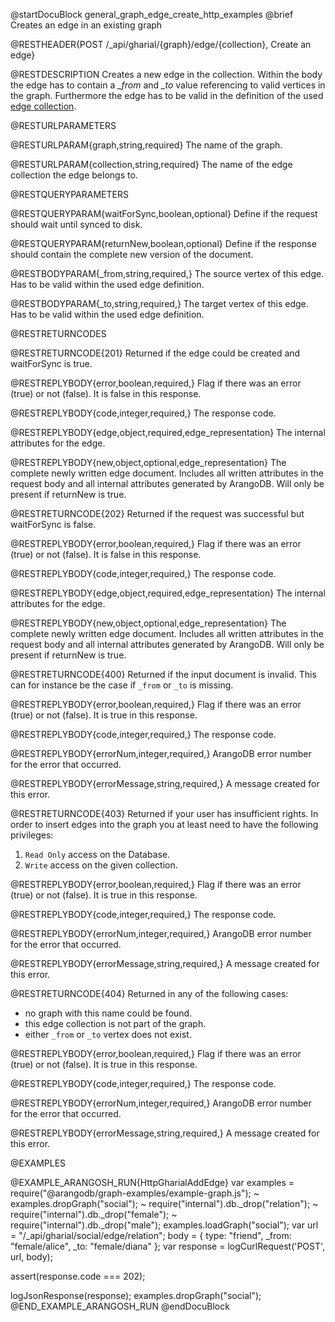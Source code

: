 @startDocuBlock general_graph_edge_create_http_examples
@brief Creates an edge in an existing graph

@RESTHEADER{POST /_api/gharial/{graph}/edge/{collection}, Create an edge}

@RESTDESCRIPTION
Creates a new edge in the collection.
Within the body the edge has to contain a *_from* and *_to* value referencing to valid vertices in the graph.
Furthermore the edge has to be valid in the definition of the used
[edge collection](../../Manual/Appendix/Glossary.html#edge-collection).

@RESTURLPARAMETERS

@RESTURLPARAM{graph,string,required}
The name of the graph.

@RESTURLPARAM{collection,string,required}
The name of the edge collection the edge belongs to.

@RESTQUERYPARAMETERS

@RESTQUERYPARAM{waitForSync,boolean,optional}
Define if the request should wait until synced to disk.

@RESTQUERYPARAM{returnNew,boolean,optional}
Define if the response should contain the complete
new version of the document.

@RESTBODYPARAM{_from,string,required,}
The source vertex of this edge. Has to be valid within
the used edge definition.

@RESTBODYPARAM{_to,string,required,}
The target vertex of this edge. Has to be valid within
the used edge definition.

@RESTRETURNCODES

@RESTRETURNCODE{201}
Returned if the edge could be created and waitForSync is true.

@RESTREPLYBODY{error,boolean,required,}
Flag if there was an error (true) or not (false).
It is false in this response.

@RESTREPLYBODY{code,integer,required,}
The response code.

@RESTREPLYBODY{edge,object,required,edge_representation}
The internal attributes for the edge.

@RESTREPLYBODY{new,object,optional,edge_representation}
The complete newly written edge document.
Includes all written attributes in the request body
and all internal attributes generated by ArangoDB.
Will only be present if returnNew is true.

@RESTRETURNCODE{202}
Returned if the request was successful but waitForSync is false.

@RESTREPLYBODY{error,boolean,required,}
Flag if there was an error (true) or not (false).
It is false in this response.

@RESTREPLYBODY{code,integer,required,}
The response code.

@RESTREPLYBODY{edge,object,required,edge_representation}
The internal attributes for the edge.

@RESTREPLYBODY{new,object,optional,edge_representation}
The complete newly written edge document.
Includes all written attributes in the request body
and all internal attributes generated by ArangoDB.
Will only be present if returnNew is true.

@RESTRETURNCODE{400}
Returned if the input document is invalid.
This can for instance be the case if `_from` or `_to` is missing.

@RESTREPLYBODY{error,boolean,required,}
Flag if there was an error (true) or not (false).
It is true in this response.

@RESTREPLYBODY{code,integer,required,}
The response code.

@RESTREPLYBODY{errorNum,integer,required,}
ArangoDB error number for the error that occurred.

@RESTREPLYBODY{errorMessage,string,required,}
A message created for this error.

@RESTRETURNCODE{403}
Returned if your user has insufficient rights.
In order to insert edges into the graph  you at least need to have the following privileges:<br>
  1. `Read Only` access on the Database.
  2. `Write` access on the given collection.

@RESTREPLYBODY{error,boolean,required,}
Flag if there was an error (true) or not (false).
It is true in this response.

@RESTREPLYBODY{code,integer,required,}
The response code.

@RESTREPLYBODY{errorNum,integer,required,}
ArangoDB error number for the error that occurred.

@RESTREPLYBODY{errorMessage,string,required,}
A message created for this error.

@RESTRETURNCODE{404}
Returned in any of the following cases:
* no graph with this name could be found.
* this edge collection is not part of the graph.
* either `_from` or `_to` vertex does not exist.

@RESTREPLYBODY{error,boolean,required,}
Flag if there was an error (true) or not (false).
It is true in this response.

@RESTREPLYBODY{code,integer,required,}
The response code.

@RESTREPLYBODY{errorNum,integer,required,}
ArangoDB error number for the error that occurred.

@RESTREPLYBODY{errorMessage,string,required,}
A message created for this error.

@EXAMPLES

@EXAMPLE_ARANGOSH_RUN{HttpGharialAddEdge}
  var examples = require("@arangodb/graph-examples/example-graph.js");
~ examples.dropGraph("social");
~ require("internal").db._drop("relation");
~ require("internal").db._drop("female");
~ require("internal").db._drop("male");
  examples.loadGraph("social");
  var url = "/_api/gharial/social/edge/relation";
  body = {
    type: "friend",
    _from: "female/alice",
    _to: "female/diana"
  };
  var response = logCurlRequest('POST', url, body);

  assert(response.code === 202);

  logJsonResponse(response);
  examples.dropGraph("social");
@END_EXAMPLE_ARANGOSH_RUN
@endDocuBlock
